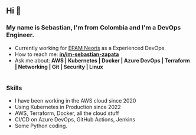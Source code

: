 <h2 align="left">Hi 👋</h2>
<h3 >My name is Sebastian, I'm from Colombia and I'm a DevOps Engineer.</h3>

- Currently working for [EPAM Neoris](https://epamneoris.com) as a Experienced DevOps.
- How to reach me: [**in/im-sebastian-zapata**](https://www.linkedin.com/in/im-sebastian-zapata/)
- Ask me about: **AWS | Kubernetes | Docker | Azure DevOps | Terraform | Networking | Git | Security | Linux**

<h1></h1>
<h3 align="left">Skills</h3>

- I have been working in the AWS cloud since 2020
- Using Kubernetes in Production since 2022
- AWS, Terraform, Docker, all the cloud stuff
- CI/CD on Azure DevOps, GitHub Actions, Jenkins
- Some Python coding.
